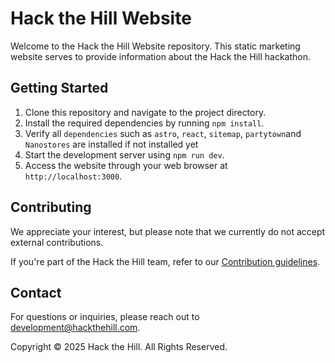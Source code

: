 # Hack the Hill Website

Welcome to the Hack the Hill Website repository. This static marketing website serves to provide information about the Hack the Hill hackathon.

## Getting Started

1. Clone this repository and navigate to the project directory.
2. Install the required dependencies by running `npm install`.
3. Verify all `dependencies` such as `astro`, `react`, `sitemap`, `partytown`and `Nanostores` are installed if not installed yet
4. Start the development server using `npm run dev`.
5. Access the website through your web browser at `http://localhost:3000`.

## Contributing

We appreciate your interest, but please note that we currently do not accept external contributions.

If you're part of the Hack the Hill team, refer to our [Contribution guidelines](https://github.com/HacktheHill/.github/blob/main/CONTRIBUTING.md).

## Contact

For questions or inquiries, please reach out to [development@hackthehill.com](mailto:development@hackthehill.com).

Copyright © 2025 Hack the Hill. All Rights Reserved.
